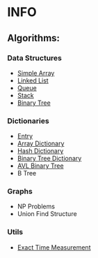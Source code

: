 # INFO

## Algorithms:


### Data Structures

* [Simple Array](https://github.com/SebiCreator/Cpp_Algorithms/blob/main/DataStructures/Arrays.h)
* [Linked List](https://github.com/SebiCreator/Cpp_Algorithms/blob/main/DataStructures/LinkedList.h)
* [Queue](https://github.com/SebiCreator/Cpp_Algorithms/blob/main/DataStructures/Queue.h)
* [Stack](https://github.com/SebiCreator/Cpp_Algorithms/blob/main/DataStructures/Stack.h)
* [Binary Tree](https://github.com/SebiCreator/Cpp_Algorithms/blob/main/DataStructures/BinaryTree.h)


### Dictionaries

* [Entry](https://github.com/SebiCreator/Cpp_Algorithms/blob/main/Dictionaries/Entry.h)
* [Array Dictionary](https://github.com/SebiCreator/Cpp_Algorithms/blob/main/Dictionaries/ArrayDict.h)
* [Hash Dictionary](https://github.com/SebiCreator/Cpp_Algorithms/blob/main/Dictionaries/HashDict.h)
* [Binary Tree Dictionary](https://github.com/SebiCreator/Cpp_Algorithms/blob/main/Dictionaries/BinaryTreeDict.h)
* [AVL Binary Tree](https://github.com/SebiCreator/Cpp_Algorithms/blob/Dict/Dictionaries/Avl_Tree.h)
* B Tree


### Graphs

* NP Problems
* Union Find Structure


### Utils

* [Exact Time Measurement](https://github.com/SebiCreator/Cpp_Algorithms/blob/main/Utils/MeasureT.h)
